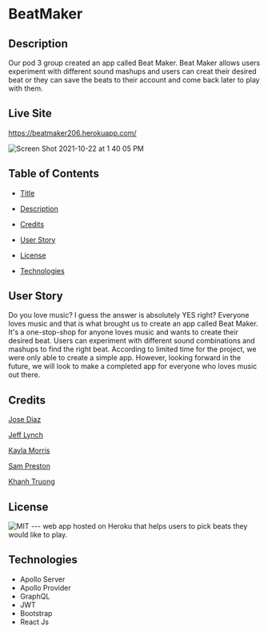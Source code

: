 # BeatMaker

## Description
   Our pod 3 group created an app called Beat Maker. Beat Maker allows users experiment with different sound mashups and users can creat their desired beat or they can save the beats to their account and come back later to play with them. 


## Live Site

https://beatmaker206.herokuapp.com/

![Screen Shot 2021-10-22 at 1 40 05 PM](https://user-images.githubusercontent.com/78561316/138566029-c77b9a23-b11c-468b-9568-1428b8b7905b.png)


## Table of Contents 
- [Title](#Title)

- [Description](#Description)

- [Credits](#Credits)

- [User Story](#UserStory)

- [License](#license)

- [Technologies](#Technologies)

## User Story

 Do you love music? I guess the answer is absolutely YES right? Everyone loves music and that is what brought us to create an app called Beat Maker. It's a one-stop-shop for anyone loves music and wants to create their desired beat. Users can experiment with different sound combinations and mashups to find the right beat. According to limited time for the project, we were only able to create a simple app. However, looking forward in the future, we will look to make a completed app for everyone who loves music out there. 



  
## Credits
  
[Jose Diaz](https://github.com/hotsoup42)    

[Jeff Lynch](https://github.com/kingami34)

[Kayla Morris](https://github.com/KaylaMorris11)

[Sam Preston](https://github.com/spreston4)

[Khanh Truong](https://github.com/leeyoungk)



## License

 ![MIT](https://img.shields.io/badge/license-MIT-brightgreen)
--- web app hosted on Heroku that helps users to pick beats they would like to play.



## Technologies
- Apollo Server
- Apollo Provider
- GraphQL
- JWT
- Bootstrap
- React Js


